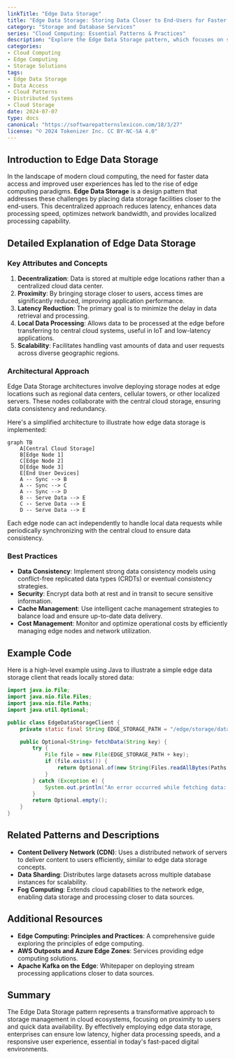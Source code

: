 ```yaml
---
linkTitle: "Edge Data Storage"
title: "Edge Data Storage: Storing Data Closer to End-Users for Faster Access"
category: "Storage and Database Services"
series: "Cloud Computing: Essential Patterns & Practices"
description: "Explore the Edge Data Storage pattern, which focuses on storing data closer to end-users to enhance access speed and improve user experiences in distributed cloud environments."
categories:
- Cloud Computing
- Edge Computing
- Storage Solutions
tags:
- Edge Data Storage
- Data Access
- Cloud Patterns
- Distributed Systems
- Cloud Storage
date: 2024-07-07
type: docs
canonical: "https://softwarepatternslexicon.com/18/3/27"
license: "© 2024 Tokenizer Inc. CC BY-NC-SA 4.0"
---
```


## Introduction to Edge Data Storage

In the landscape of modern cloud computing, the need for faster data access and improved user experiences has led to the rise of edge computing paradigms. **Edge Data Storage** is a design pattern that addresses these challenges by placing data storage facilities closer to the end-users. This decentralized approach reduces latency, enhances data processing speed, optimizes network bandwidth, and provides localized processing capability.

## Detailed Explanation of Edge Data Storage

### Key Attributes and Concepts

1. **Decentralization**: Data is stored at multiple edge locations rather than a centralized cloud data center.
2. **Proximity**: By bringing storage closer to users, access times are significantly reduced, improving application performance.
3. **Latency Reduction**: The primary goal is to minimize the delay in data retrieval and processing.
4. **Local Data Processing**: Allows data to be processed at the edge before transferring to central cloud systems, useful in IoT and low-latency applications.
5. **Scalability**: Facilitates handling vast amounts of data and user requests across diverse geographic regions.

### Architectural Approach

Edge Data Storage architectures involve deploying storage nodes at edge locations such as regional data centers, cellular towers, or other localized servers. These nodes collaborate with the central cloud storage, ensuring data consistency and redundancy.

Here's a simplified architecture to illustrate how edge data storage is implemented:

```mermaid
graph TB
    A[Central Cloud Storage]
    B[Edge Node 1]
    C[Edge Node 2]
    D[Edge Node 3]
    E[End User Devices]
    A -- Sync --> B
    A -- Sync --> C
    A -- Sync --> D
    B -- Serve Data --> E
    C -- Serve Data --> E
    D -- Serve Data --> E
```

Each edge node can act independently to handle local data requests while periodically synchronizing with the central cloud to ensure data consistency.

### Best Practices

- **Data Consistency**: Implement strong data consistency models using conflict-free replicated data types (CRDTs) or eventual consistency strategies.
- **Security**: Encrypt data both at rest and in transit to secure sensitive information.
- **Cache Management**: Use intelligent cache management strategies to balance load and ensure up-to-date data delivery.
- **Cost Management**: Monitor and optimize operational costs by efficiently managing edge nodes and network utilization.

## Example Code

Here is a high-level example using Java to illustrate a simple edge data storage client that reads locally stored data:

```java
import java.io.File;
import java.nio.file.Files;
import java.nio.file.Paths;
import java.util.Optional;

public class EdgeDataStorageClient {
    private static final String EDGE_STORAGE_PATH = "/edge/storage/data/";

    public Optional<String> fetchData(String key) {
        try {
            File file = new File(EDGE_STORAGE_PATH + key);
            if (file.exists()) {
                return Optional.of(new String(Files.readAllBytes(Paths.get(file.getPath()))));
            }
        } catch (Exception e) {
            System.out.println("An error occurred while fetching data: " + e.getMessage());
        }
        return Optional.empty();
    }
}
```

## Related Patterns and Descriptions

- **Content Delivery Network (CDN)**: Uses a distributed network of servers to deliver content to users efficiently, similar to edge data storage concepts.
- **Data Sharding**: Distributes large datasets across multiple database instances for scalability.
- **Fog Computing**: Extends cloud capabilities to the network edge, enabling data storage and processing closer to data sources.

## Additional Resources

- **Edge Computing: Principles and Practices**: A comprehensive guide exploring the principles of edge computing.
- **AWS Outposts and Azure Edge Zones**: Services providing edge computing solutions.
- **Apache Kafka on the Edge**: Whitepaper on deploying stream processing applications closer to data sources.

## Summary

The Edge Data Storage pattern represents a transformative approach to storage management in cloud ecosystems, focusing on proximity to users and quick data availability. By effectively employing edge data storage, enterprises can ensure low latency, higher data processing speeds, and a responsive user experience, essential in today's fast-paced digital environments.
